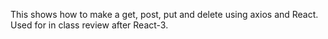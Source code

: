 This shows how to make a get, post, put and delete using axios and React. Used for in class review after React-3.